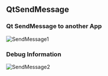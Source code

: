 ## QtSendMessage

### Qt SendMessage to another App
![SendMessage1](https://user-images.githubusercontent.com/14908981/114582239-ff85c280-9cb2-11eb-9806-e73810694b2f.jpg)

### Debug Information
![SendMessage2](https://user-images.githubusercontent.com/14908981/114582284-090f2a80-9cb3-11eb-8c3d-9fdd8e4d968a.jpg)

